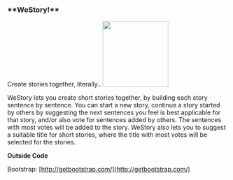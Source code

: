 <h3>**WeStory!** </h3>
        Create stories together, literally..

 <img src="http://farm6.static.flickr.com/5220/5483593660_50363a9d31.jpg" width="150"/>


WeStory lets you create short stories together, by building each story sentence by sentence. You can start a new story, continue a story 
started by others by suggesting the next sentences you feel is best applicable for that story, and/or also vote for sentences added by 
others. The sentences with most votes will be added to the story. WeStory also lets you to suggest a suitable title for short stories, 
where the title with most votes will be selected for the stories. 


**Outside Code**

Bootstrap: [http://getbootstrap.com/](http://getbootstrap.com/)




